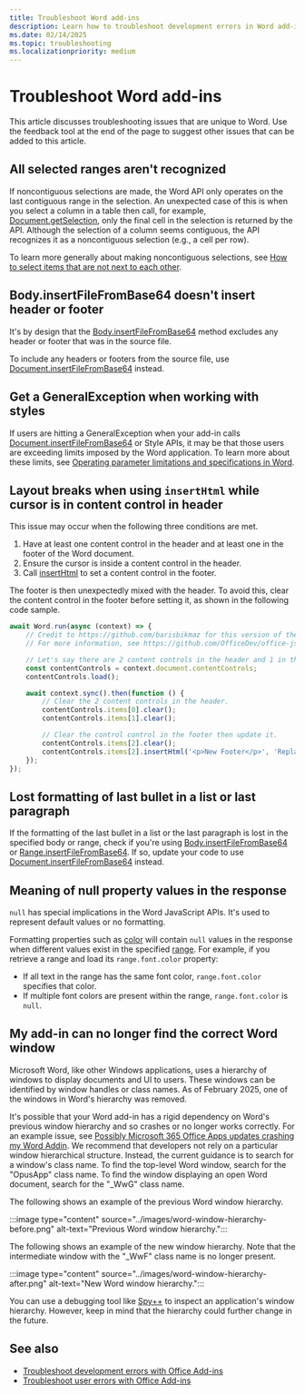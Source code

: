 ```yaml
---
title: Troubleshoot Word add-ins
description: Learn how to troubleshoot development errors in Word add-ins.
ms.date: 02/14/2025
ms.topic: troubleshooting
ms.localizationpriority: medium
---
```


# Troubleshoot Word add-ins

This article discusses troubleshooting issues that are unique to Word. Use the feedback tool at the end of the page to suggest other issues that can be added to this article.

## All selected ranges aren't recognized

If noncontiguous selections are made, the Word API only operates on the last contiguous range in the selection. An unexpected case of this is when you select a column in a table then call, for example, [Document.getSelection](/javascript/api/word/word.document#word-word-document-getselection-member(1)), only the final cell in the selection is returned by the API. Although the selection of a column seems contiguous, the API recognizes it as a noncontiguous selection (e.g., a cell per row).

To learn more generally about making noncontiguous selections, see [How to select items that are not next to each other](https://support.microsoft.com/topic/8b9c1be9-cca3-935a-7cbf-94403aa48d2e).

## Body.insertFileFromBase64 doesn't insert header or footer

It's by design that the [Body.insertFileFromBase64](/javascript/api/word/word.body#word-word-body-insertfilefrombase64-member(1)) method excludes any header or footer that was in the source file.

To include any headers or footers from the source file, use [Document.insertFileFromBase64](/javascript/api/word/word.document#word-word-document-insertfilefrombase64-member(1)) instead.

## Get a GeneralException when working with styles

If users are hitting a GeneralException when your add-in calls [Document.insertFileFromBase64](/javascript/api/word/word.document#word-word-document-insertfilefrombase64-member(1)) or Style APIs, it may be that those users are exceeding limits imposed by the Word application. To learn more about these limits, see [Operating parameter limitations and specifications in Word](/office/troubleshoot/word/operating-parameter-limitation).

## Layout breaks when using `insertHtml` while cursor is in content control in header

This issue may occur when the following three conditions are met.

1. Have at least one content control in the header and at least one in the footer of the Word document.
1. Ensure the cursor is inside a content control in the header.
1. Call [insertHtml](/javascript/api/word/word.contentcontrol#word-word-contentcontrol-inserthtml-member(1)) to set a content control in the footer.

The footer is then unexpectedly mixed with the header. To avoid this, clear the content control in the footer before setting it, as shown in the following code sample.

```TypeScript
await Word.run(async (context) => {
    // Credit to https://github.com/barisbikmaz for this version of the workaround.
    // For more information, see https://github.com/OfficeDev/office-js/issues/129.

    // Let's say there are 2 content controls in the header and 1 in the footer.
    const contentControls = context.document.contentControls;
    contentControls.load();

    await context.sync().then(function () {
        // Clear the 2 content controls in the header.
        contentControls.items[0].clear(); 
        contentControls.items[1].clear();

        // Clear the control control in the footer then update it.
        contentControls.items[2].clear();
        contentControls.items[2].insertHtml('<p>New Footer</p>', 'Replace');
    });
});
```

## Lost formatting of last bullet in a list or last paragraph

If the formatting of the last bullet in a list or the last paragraph is lost in the specified body or range, check if you're using [Body.insertFileFromBase64](/javascript/api/word/word.body#word-word-body-insertfilefrombase64-member(1)) or [Range.insertFileFromBase64](/javascript/api/word/word.range#word-word-range-insertfilefrombase64-member(1)). If so, update your code to use [Document.insertFileFromBase64](/javascript/api/word/word.document#word-word-document-insertfilefrombase64-member(1)) instead.

## Meaning of null property values in the response

`null` has special implications in the Word JavaScript APIs. It's used to represent default values or no formatting.

Formatting properties such as [color](/javascript/api/word/word.font#word-word-font-color-member) will contain `null` values in the response when different values exist in the specified [range](/javascript/api/word/word.range). For example, if you retrieve a range and load its `range.font.color` property:

- If all text in the range has the same font color, `range.font.color` specifies that color.
- If multiple font colors are present within the range, `range.font.color` is `null`.

## My add-in can no longer find the correct Word window

Microsoft Word, like other Windows applications, uses a hierarchy of windows to display documents and UI to users. These windows can be identified by window handles or class names. As of February 2025, one of the windows in Word's hierarchy was removed.

It's possible that your Word add-in has a rigid dependency on Word's previous window hierarchy and so crashes or no longer works correctly. For an example issue, see [Possibly Microsoft 365 Office Apps updates crashing my Word Addin](https://aka.ms/word-wwf-crash-issue). We recommend that developers not rely on a particular window hierarchical structure. Instead, the current guidance is to search for a window's class name. To find the top-level Word window, search for the "OpusApp" class name. To find the window displaying an open Word document, search for the "_WwG" class name.

The following shows an example of the previous Word window hierarchy.

:::image type="content" source="../images/word-window-hierarchy-before.png" alt-text="Previous Word window hierarchy.":::

The following shows an example of the new window hierarchy. Note that the intermediate window with the "_WwF" class name is no longer present.

:::image type="content" source="../images/word-window-hierarchy-after.png" alt-text="New Word window hierarchy.":::

You can use a debugging tool like [Spy++](/visualstudio/debugger/using-spy-increment) to inspect an application's window hierarchy. However, keep in mind that the hierarchy could further change in the future.

## See also

- [Troubleshoot development errors with Office Add-ins](../testing/troubleshoot-development-errors.md)
- [Troubleshoot user errors with Office Add-ins](../testing/testing-and-troubleshooting.md)
